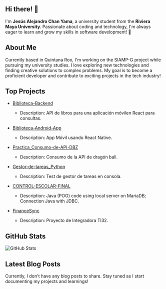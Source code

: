 ## Hi there! 👋

I'm **Jesús Alejandro Chan Yama**, a university student from the **Riviera Maya University**. Passionate about coding and technology, I'm always eager to learn and grow my skills in software development! 🚀

## About Me

Currently based in Quintana Roo, I'm working on the SIAMP-G project while pursuing my university studies. I love exploring new technologies and finding creative solutions to complex problems. My goal is to become a proficient developer and contribute to exciting projects in the tech industry!

## Top Projects

- [Biblioteca-Backend](https://github.com/alejandr003/biblioteca-backend)
  - Description: API de libros para una aplicación móvilen React para consultas.
  
- [Biblioteca-Android-App](https://github.com/alejandr003/biblioteca-Android-App)
  - Description: App Móvil usando React Native.

- [Practica_Consumo-de-API-DBZ](https://github.com/alejandr003/Practica_Consumo-de-API-DBZ)
  - Description: Consumo de la API de dragón ball.

- [Gestor-de-tareas_Python](https://github.com/alejandr003/Gestor-de-tareas_Python)
  - Description: Test de gestor de tareas en consola.

- [CONTROL-ESCOLAR-FINAL](https://github.com/alejandr003/CONTROL-ESCOLAR-FINAL)
  - Description: Java (POO) code using local server on MariaDB; Connection Java with JDBC.


- [FinanceSync](https://github.com/alejandr003/FinanceSync)
  - Description: Proyecto de Integradora TI32.

## GitHub Stats

![GitHub Stats](https://github-readme-stats.vercel.app/api?username=alejandr003&show_icons=true&count_private=true&theme=radical)

## Latest Blog Posts

Currently, I don't have any blog posts to share. Stay tuned as I start documenting my projects and learnings!
